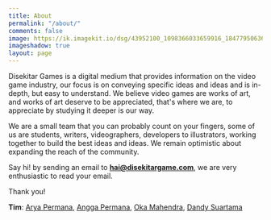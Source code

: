 ```yaml
---
title: About
permalink: "/about/"
comments: false
image: https://ik.imagekit.io/dsg/43952100_1098366033659916_1847795063606738944_o-1024x577_GZno5XnGt.jpg
imageshadow: true
layout: page
---
```


Disekitar Games is a digital medium that provides information on the video game industry, our focus is on conveying specific ideas and ideas and is in-depth, but easy to understand. We believe video games are works of art, and works of art deserve to be appreciated, that's where we are, to appreciate by studying it deeper is our way.

We are a small team that you can probably count on your fingers, some of us are students, writers, videographers, developers to illustrators, working together to build the best ideas and ideas. We remain optimistic about expanding the reach of the community.

Say hi! by sending an email to **hai@disekitargame.com**, we are very enthusiastic to read your email.

Thank you!

**Tim**: [Arya Permana](https://www.instagram.com/arylupita/), [Angga Permana](https://www.instagram.com/angga_permana_41/), [Oka Mahendra](https://twitter.com/okamhdr), [Dandy Suartama](https://www.instagram.com/dandytama_/)
